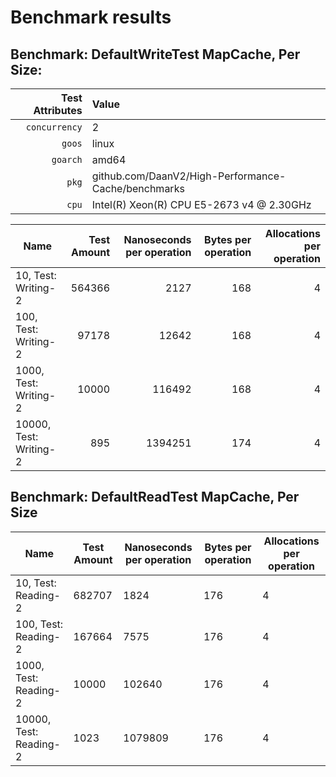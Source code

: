 # Benchmark results

## Benchmark: DefaultWriteTest MapCache, Per Size: 

|Test Attributes|Value|
|---------------:|:-----|
|`concurrency`|2|
|`goos`|linux|
|`goarch`|amd64|
|`pkg`|github.com/DaanV2/High-Performance-Cache/benchmarks|
|`cpu`|Intel(R) Xeon(R) CPU E5-2673 v4 @ 2.30GHz|

|Name|Test Amount|Nanoseconds per operation|Bytes per operation|Allocations per operation|
|----|---:|---:|---:|---:|
|10, Test: Writing-2|564366|2127|168|4|
|100, Test: Writing-2|97178|12642|168|4|
|1000, Test: Writing-2|10000|116492|168|4|
|10000, Test: Writing-2|895|1394251|174|4|

## Benchmark: DefaultReadTest MapCache, Per Size 

|Name|Test Amount|Nanoseconds per operation|Bytes per operation|Allocations per operation|
|----|---|---|---|---|
|10, Test: Reading-2|682707|1824|176|4|
|100, Test: Reading-2|167664|7575|176|4|
|1000, Test: Reading-2|10000|102640|176|4|
|10000, Test: Reading-2|1023|1079809|176|4|

